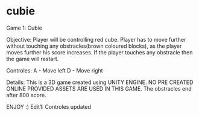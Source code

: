 # cubie

Game 1: Cubie

Objective: Player will be controlling red cube.
Player has to move further without touching any obstracles(brown coloured blocks), as the player moves further his score increases. If the player touches any obstracle then the game will restart.

Controles:
           A - Move left
           D - Move right 
           
Details:
This is a 3D game created using UNITY ENGINE. NO PRE CREATED ONLINE PROVIDED ASSETS ARE USED IN THIS GAME. The obstracles end after 800 score.

ENJOY :)
Edit1: Controles updated
